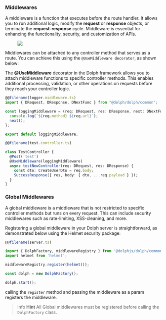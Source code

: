 ### Middlewares

A middleware is a function that executes before the route handler. It allows you to run additional logic, modify the **request** or **response** objects, or terminate the **request-response** cycle. Middleware is essential for enhancing the functionality, security, and customization of APIs.

<figure><img src="/assets/images/middlewares.png"/></figure>

Middlewares can be attached to any controller method that serves as a route. You can achieve this using the `@UseMiddleware decorator`, as shown below:

The **@UseMiddleware** decorator in the Dolph framework allows you to attach middleware functions to specific controller methods. This enables additional processing, validation, or other operations on requests before they reach your controller logic.

```typescript
@@filename(logger.middleware.ts)
import { DRequest, DResponse, DNextFunc } from "@dolph/dolph/common";

const loggingMiddleware = (req: DRequest, res: DResponse, next: DNextFunc) => {
  console.log(`${req.method} ${req.url}`);
  next();
};

export default loggingMiddleware;
```

```typescript
@@filename(test.controller.ts)

class TestController {
  @Post('test')
  @UseMiddleware(loggingMiddleware)
  async testNewController(req: DRequest, res: DResponse) {
    const dto: CreateUserDto = req.body;
    SuccessResponse({ res, body: { dto, ...req.payload } });
  }
}
```


### Global Middlewares

A global middleware is a middleware that is not restricted to specific controller methods but runs on every request. This can include security middlewares such as rate-limiting, XSS-cleaning, and more.

Registering a global middleware in your Dolph server is straightforward, as demonstrated below using the Helmet security package:


```typescript
@@filename(server.ts)

import { DolphFactory, middlewareRegistry } from '@dolphjs/dolph/common';
import helmet from 'helmet';

middlewareRegistry.register(helmet());

const dolph = new DolphFactory();

dolph.start();
```

calling the `register` method and passing the middleware as a param registers the middleware.

> info **Hint** All Global middlewares must be registered before calling the `DolphFactory` class.